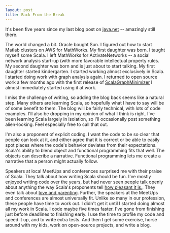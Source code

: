 ```yaml
---
layout: post
title: Back From the Break
---
```


It's been five years since my last blog post on [java.net](https://home.java.net/pub/au/95) -- amazingly still there. 

The world changed a bit. Oracle bought Sun. I figured out how to start Matlab clusters on AWS for MathWorks. My first daughter was born. I taught myself some Scala. I left MathWorks for ActivateNetworks -- a social network analysis start-up (with more favorable intellectual property rules. My second daughter was born and is just about to start talking. My first daughter started kindergarten. I started working almost exclusively in Scala. I started doing work with graph analysis again. I returned to open source work a few months ago with the first release of [ScalaGraphMinimizer](https://github.com/dwalend/ScalaGraphMinimizer) I almost immediately started using it at work. 

I miss the challenge of writing, so adding the blog back seems like a natural step. Many others are learning Scala, so hopefully what I have to say will be of some benefit to them. The blog will be fairly technical, with lots of code examples. I'll also be dropping in my opinion of what I think is right. I've been learning Scala largely in isolation, so I'll occasionally post something alien-looking. Feel especially free to call that out.

I'm also a proponent of explicit coding. I want the code to be so clear that people can look at it, and either agree that it is correct or be able to easily spot places where the code's behavior deviates from their expectations. Scala's ability to blend object and functional programming fits that well. The objects can describe a narrative. Functional programming lets me create a narrative that a person might actually follow. 

Speakers at local MeetUps and conferences surprised me with their praise of Scala. They talk about how writing Scala should be fun. I've mostly enjoyed writing code over the years, but had never seen people talk openly about anything the way Scala's proponents tell [how pleasant it is.](https://www.youtube.com/watch?v=hzf3hTUKk8U). They even talk about [love and parenting](https://github.com/ktonga/reactive-turtle). Further, the speakers at the MeetUps and conferences are almost universally fit. Unlike so many in our profession, these people have time to work out. I didn't get it until I started doing almost all my work in Scala. I code maybe five times faster. I've gone from finishing just before deadlines to finishing early. I use the time to profile my code and speed it up, and to write extra tests. And then I get some exercise, horse around with my kids, work on open-source projects, and write a blog. 
